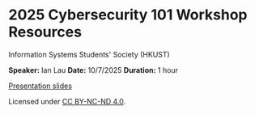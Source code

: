 # 2025 Cybersecurity 101 Workshop Resources

Information Systems Students' Society (HKUST)

**Speaker:** Ian Lau
**Date:** 10/7/2025
**Duration:** 1 hour

[Presentation slides](https://github.com/ISSS-HKUST/2025-Cybersecurity-101/releases/download/latest/Presentation.pdf)

Licensed under [CC BY-NC-ND 4.0](https://creativecommons.org/licenses/by-nc-nd/4.0).
